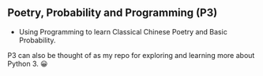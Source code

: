 ## Poetry, Probability and Programming (P3)

- Using Programming to learn Classical Chinese Poetry and Basic Probability. 


P3 can also be thought of as my repo for exploring and learning more about Python 3. 😀
